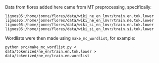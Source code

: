 Data from flores added here came from MT preprocessing, specifically:
```
lignos05:/home/jonne/flores/data/wiki_ne_en_lmvr/train.en.tok.lower
lignos05:/home/jonne/flores/data/wiki_ne_en_lmvr/train.ne.tok.lower
lignos05:/home/jonne/flores/data/wiki_si_en_lmvr/train.en.tok.lower
lignos05:/home/jonne/flores/data/wiki_si_en_lmvr/train.si.tok.lower
```

Wordlists were then made using `make_mc_wordlist`, for example:
```
python src/make_mc_wordlist.py < data/tokenized/ne_en/train.en.tok.lower > data/tokenized/ne_en/train.en.wordlist
```
